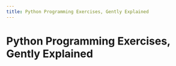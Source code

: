 ```yaml
---
title: Python Programming Exercises, Gently Explained
---
```


# Python Programming Exercises, Gently Explained